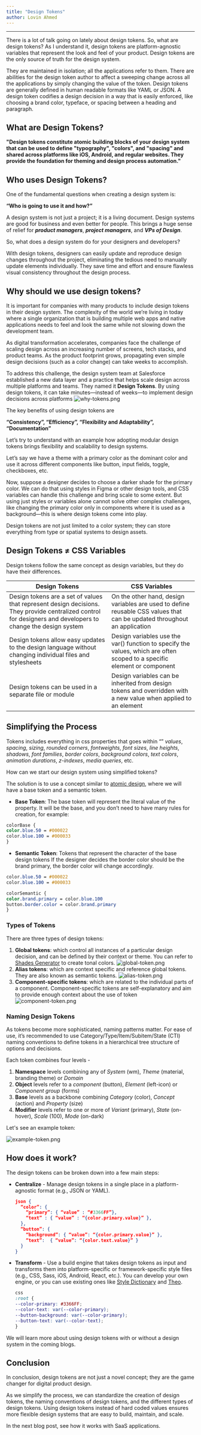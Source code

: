 ```yaml
---
title: "Design Tokens"
author: Lovin Ahmed
---
```

---

There is a lot of talk going on lately about design tokens. So, what are design tokens? As I understand it, design tokens are platform-agnostic variables that represent the look and feel of your product. Design tokens are the only source of truth for the design system.

They are maintained in isolation; all the applications refer to them. There are abilities for the design token author to affect a sweeping change across all the applications by simply changing the value of the token. Design tokens are generally defined in human readable formats like YAML or JSON. A design token codifies a design decision in a way that is easily enforced, like choosing a brand color, typeface, or spacing between a heading and paragraph.

<!-- truncate -->

## What are Design Tokens?

**"Design tokens constitute atomic building blocks of your design system that can be used to define "typography", "colors", and "spacing" and shared across platforms like iOS, Android, and regular websites. They provide the foundation for theming and design process automation."**

## Who uses Design Tokens?

One of the fundamental questions when creating a design system is:

**“Who is going to use it and how?”**

A design system is not just a project; it is a living document. Design systems are good for business and even better for people. This brings a huge sense of relief for ***product managers***, ***project managers***, and ***VPs of Design***.

So, what does a design system do for your designers and developers?

With design tokens, designers can easily update and reproduce design changes throughout the project, eliminating the tedious need to manually update elements individually. They save time and effort and ensure flawless visual consistency throughout the design process.

## Why should we use design tokens?

It is important for companies with many products to include design tokens in their design system. The complexity of the world we’re living in today where a single organization that is building multiple web apps and native applications needs to feel and look the same while not slowing down the development team.

As digital transformation accelerates, companies face the challenge of scaling design across an increasing number of screens, tech stacks, and product teams. As the product footprint grows, propagating even simple design decisions (such as a color change) can take weeks to accomplish.

To address this challenge, the design system team at Salesforce established a new data layer and a practice that helps scale design across multiple platforms and teams. They named it **Design Tokens**. By using design tokens, it can take minutes—instead of weeks—to implement design decisions across platforms
![why-tokens.png](/learn/assets/why-tokens.png)

The key benefits of using design tokens are

**“Consistency”,  “Efficiency”, “Flexibility and Adaptability”, “Documentation”**

Let’s try to understand with an example how adopting modular design tokens brings flexibility and scalability to design systems.

Let’s say we have a theme with a primary color as the dominant color and use it across different components like button, input fields, toggle, checkboxes, etc.

Now, suppose a designer decides to choose a darker shade for the primary color. We can do that using styles in Figma or other design tools, and CSS variables can handle this challenge and bring scale to some extent. But using just styles or variables alone cannot solve other complex challenges, like changing the primary color only in components where it is used as a background—this is where design tokens come into play.

Design tokens are not just limited to a color system; they can store everything from type or spatial systems to design assets.



## Design Tokens ≠ CSS Variables

Design tokens follow the same concept as design variables, but they do have their differences.

|Design Tokens| CSS Variables|
|----|----|
| Design tokens are a set of values that represent design decisions. They provide centralized control for designers and developers to change the design system | On the other hand, design variables are used to define reusable CSS values that can be updated throughout an application |
| Design tokens allow easy updates to the design language without changing individual files and stylesheets | Design variables use the var() function to specify the values, which are often scoped to a specific element or component |
| Design tokens can be used in a separate file or module | Design variables can be inherited from design tokens and overridden with a new value when applied to an element |

## Simplifying the Process

Tokens includes everything in css properties that goes within “” _values_, _spacing_, _sizing_, _rounded corners_, _fontweights_, _font sizes_, _line heights_, _shadows_, _font families_, _border colors_, _background colors_, _text colors_, _animation durations_, _z-indexes_, _media queries_, etc.

How can we start our design system using simplified tokens?

The solution is to use a concept similar to [atomic design](https://bradfrost.com/blog/post/atomic-web-design/), where we will have a base token and a semantic token.

- **Base Token**: The base token will represent the literal value of the property. It will be the base, and you don’t need to have many rules for creation, for example:

```css
colorBase {
color.blue.50 = #000022
color.blue.100 = #000033
}
```
- **Semantic Token**: Tokens that represent the character of the base design tokens If the designer decides the border color should be the brand primary, the border color will change accordingly.

```css
color.blue.50 = #000022
color.blue.100 = #000033

colorSemantic {
color.brand.primary = color.blue.100
button.border.color = color.brand.primary
}
```

### Types of Tokens

There are three types of design tokens:
1. **Global tokens**: which control all instances of a particular design decision, and can be defined by their context or theme. You can refer to [Shades Generator](https://javisperez.github.io/tailwindcolorshades/) to create tonal colors.
  ![global-token.png](/learn/assets/global-token.png) 
2. **Alias tokens**: which are context specific and reference global tokens. They are also known as semantic tokens.
  ![alias-token.png](/learn/assets/alias-token.png)
3. **Component-specific tokens**: which are related to the individual parts of a component. Component-specific tokens are self-explanatory and aim to provide enough context about the use of token
  ![component-token.png](/learn/assets/component-token.png)

### Naming Design Tokens

As tokens become more sophisticated, naming patterns matter. For ease of use, it’s recommended to use Category/Type/Item/Subitem/State (CTI) naming conventions to define tokens in a hierarchical tree structure of options and decisions.

Each token combines four levels -
1. **Namespace** levels combining any of _System_ (wm), _Theme_ (material, branding theme) or _Domain_
2. **Object** levels refer to a _component_ (button), _Element_ (left-icon) or _Component group_ (forms)
3. **Base** levels as a backbone combining _Category_ (color), _Concept_ (action) and _Property_ (size)
4. **Modifier** levels refer to one or more of _Variant_ (primary), _State_ (on-hover), _Scale_ (100), _Mode_ (on-dark)

Let's see an example token:

![example-token.png](/learn/assets/example-token.png)

## How does it work?

The design tokens can be broken down into a few main steps:

- **Centralize** - Manage design tokens in a single place in a platform-agnostic format (e.g., JSON or YAML).
  ```json
  json {
    “color”: {
      “primary”: { “value” : “#3366FF”},
      “text” : { “value” : “{color.primary.value}” },
    },
    “button”: {
      “background”: { “value”: “{color.primary.value}” },
      “text”:  { “value”: “{color.text.value}” }
    }
  }
  ```

- **Transform** - Use a build engine that takes design tokens as input and transforms them into platform-specific or framework-specific style files (e.g., CSS, Sass, iOS, Android, React, etc.). You can develop your own engine, or you can use existing ones like [Style Dictionary](https://amzn.github.io/style-dictionary/#/) and [Theo](https://github.com/salesforce-ux/theo).
  ```css
  css
  :root {
  --color-primary: #3366FF;
  --color-text: var(--color-primary);
  --button-background: var(--color-primary);
  --button-text: var(--color-text);
  }
  ```

We will learn more about using design tokens with or without a design system in the coming blogs.


## Conclusion

In conclusion, design tokens are not just a novel concept; they are the game changer for digital product design.

As we simplify the process, we can standardize the creation of design tokens, the naming conventions of design tokens, and the different types of design tokens. Using design tokens instead of hard coded values ensures more flexible design systems that are easy to build, maintain, and scale.

In the next blog post, see how it works with SaaS applications.
